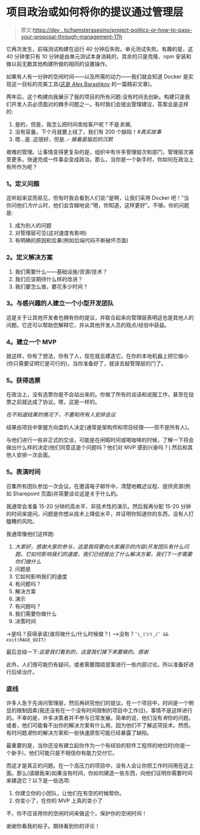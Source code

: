 # 项目政治或如何将你的提议通过管理层

> 原文:[https://dev . to/hamsterasesino/project-politics-or-how-to-pass-your-proposal-through-management-17h](https://dev.to/hamsterasesino/project-politics-or-how-to-pass-your-proposal-through-management-17h)

它再次发生，前端测试构建在运行 40 分钟后失败。单元测试失败。有趣的是，这 40 分钟里只有 10 分钟是由单元测试本身消耗的，其余的只是克隆、npm 安装和做以前无数其他构建所做的相同的设置操作。

如果有人有一分钟的空闲时间——以及所需的动力——我们就会知道 Docker 是实现这一目标的完美工具([这是 Alex Barashkov](https://dev.to/alex_barashkov/using-docker-for-nodejs-in-development-and-production-3cgp) 的一篇精彩文章)。

两年后，这个构建向我展示了我的项目的所有问题:没有时间去创新。构建只是我们开发人员必须面对的棘手问题之一。有时我们会提出管理建议，答案会是这样的:

1.  是的，但是，我怎么把时间卖给客户呢？不是*发展*。
2.  没有容量。下个月就要上线了，我们有 200 个缺陷！*#真实故事*
3.  嗯...是..这很好，但是..- *接着是尴尬的沉默*

艰难的管理。让事情变得更复杂的是，组织中有许多管理层次和部门，管理层次甚至更多。快速完成一件事会变成政治。那么，当你是一个新手时，你如何在政治上有所作为呢？

### [](#1-define-the-problem)1。定义问题

这听起来显而易见，但有时我会看到人们说:“是啊，让我们采用 Docker 吧！”当你问他们*为什么*时，他们会含糊地说:“嗯，你知道，这样更好”。不够。你的问题是:

1.  成为别人的问题
2.  对管理层可见(这对速度有影响)
3.  有明确的原因和后果(例如后端代码不断破坏页面)

### [](#2-define-a-solution)2。定义解决方案

1.  我们需要什么——基础设施/资源/技术？
2.  我们应该期待什么样的改进？
3.  我们要怎么做，要花多少时间？

### [](#3-build-a-small-dev-team-with-people-interested)3。与感兴趣的人建立一个小型开发团队

这是关于让其他开发者也拥有你的提议，并联合起来向管理层表明这也是其他人的问题。它还可以帮助您解释它，并从其他开发人员的观点/经验中获益。

### [](#4-build-an-mvp)4。建立一个 MVP

就这样，你有了想法，你有了人，现在就去建造它。在你的本地机器上把它做小(你只需要证明它是可行的)，当你准备好了，就该去敲管理层的门了。

### [](#5-get-the-votes)5。获得选票

在政治上，没有选票你是不会站出来的。你做了所有的谈话和说服工作，甚至在投票之前就达成了协议。嗯，这是一样的。

*在不知道结果的情况下，不要和所有人安排会议*

结果由项目中掌握方向盘的人决定(通常是架构师和项目经理——但不是所有人)。

与他们进行一些非正式的交谈，可能是在闲暇时间或喝咖啡的时候，了解一下将会做出什么样的决定(他们同意这是个问题吗？他们对 MVP 感到兴奋吗？).然后和其他人安排一次会面。

### [](#5-showtime)5。表演时间

召集所有团队参加一次会议。在邀请电子邮件中，清楚地概述议程、提供资源(例如 Sharepoint 页面)并简要谈论这是关于什么的。

我通常会准备 15-20 分钟的高水平、非技术性的演示。然后我再分配 15-20 分钟的时间来提问。问题是你想从技术上降低水平，并证明你知道你的东西，没有人打瞌睡的风险。

我通常像他们这样跑:

1.  *大家好，感谢大家的参与，这是我将要向大家展示的内容(开发团队有什么问题，它如何影响我们的速度，我们已经提出了什么解决方案，我们下一步需要你们做什么*
2.  问题是
3.  它如何影响我们的速度
4.  有问题吗？
5.  解决方案
6.  演示
7.  有问题吗？
8.  我们需要你做什么
9.  决策时间

->是吗？获得承诺(谁将做什么/什么时候做？)
——>没有？`¯\_(ツ)_/¯ && exit(RAGE_QUIT)`

最后总结一下:*这是我们看到的，这是我们接下来要做的。感谢*

此外，人们很可能仍有疑问，或者需要围绕提案进行一些内部讨论。所以准备好进行后续治疗。

### [](#bottom-line)底线

许多人急于先询问管理层，然后再研究他们的提议。在一个项目中，时间是一个明显的限制因素(我还没有在一个没有时间限制的项目中工作过)，事情不是这样进行的。不幸的是，许多决策者并不参与日常发展。简单的说，他们没有*有*你的问题。或者，他们可能看不出你的解决方案有什么用，因为他们不了解这项技术。然而，有时问题*是*你的解决方案和一些快速原型可能已经暴露了缺陷。

最重要的是，当你还没有建立起你作为一个有经验的软件工程师的地位时(你是一个新手)，他们可能只是不相信你有能力交付它。

而这才是真正的问题。在一个高压力的项目中，没有人会让你把工作时间用在这上面。那么(请跟我来)如果没有时间，你如何建造一些东西，向他们证明你需要时间来建造它？以下是一些选项:

1.  你建立你的小团队，让他们在有空的时候帮你。
2.  你变小了，在你的 MVP 上真的变小了

不，你不应该用你的空闲时间来做这个。保护你的空闲时间！

谢谢你看我的帖子。期待看到你的评论！